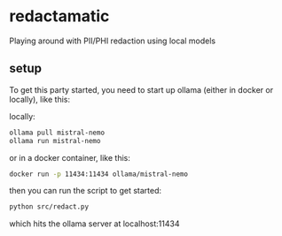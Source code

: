# redactamatic

Playing around with PII/PHI redaction using local models

## setup

To get this party started, you need to start up ollama (either in docker or locally), like this:

locally:
```bash
ollama pull mistral-nemo
ollama run mistral-nemo
```

or in a docker container, like this:
```bash
docker run -p 11434:11434 ollama/mistral-nemo
```

then you can run the script to get started:
```bash
python src/redact.py
```
which hits the ollama server at localhost:11434
